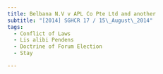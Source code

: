 ```yaml
---
title: Belbana N.V v APL Co Pte Ltd and another 
subtitle: "[2014] SGHCR 17 / 15\_August\_2014"
tags:
  - Conflict of Laws
  - Lis alibi Pendens
  - Doctrine of Forum Election
  - Stay

---
```


